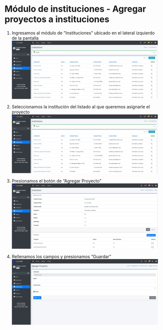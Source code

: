 # Módulo de instituciones - Agregar proyectos a instituciones

1. Ingresamos al módulo de "Instituciones" ubicado en el lateral izquierdo de la pantalla
![Modulo instituciones](/docs/resources/institucion_1.jpg)

2. Seleccionamos la institución del listado al que queremos asignarle el proyecto
![Modulo instituciones](/docs/resources/pi_1.jpg)

3. Presionamos el botón de “Agregar Proyecto”
![Modulo instituciones](/docs/resources/pi_2.jpg)

4. Rellenamos los campos y presionamos “Guardar”
![Modulo instituciones](/docs/resources/pi_3.jpg)
